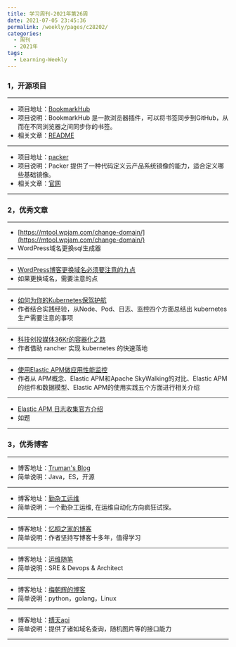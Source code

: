 ```yaml
---
title: 学习周刊-2021年第26周
date: 2021-07-05 23:45:36
permalink: /weekly/pages/c28202/
categories:
  - 周刊
  - 2021年
tags:
  - Learning-Weekly
---
```


### **1，开源项目**

------

- 项目地址：[BookmarkHub](https://github.com/dudor/BookmarkHub)
- 项目说明：BookmarkHub 是一款浏览器插件，可以将书签同步到GitHub，从而在不同浏览器之间同步你的书签。
- 相关文章：[README](https://github.com/dudor/BookmarkHub/blob/main/README_cn.md)

----

- 项目地址：[packer](https://github.com/hashicorp/packer)
- 项目说明：Packer 提供了一种代码定义云产品系统镜像的能力，适合定义哪些基础镜像。
- 相关文章：[官网](https://www.packer.io/)

------

### **2，优秀文章**

------

- [https://mtool.wpjam.com/change-domain/](https://mtool.wpjam.com/change-domain/)
- WordPress域名更换sql生成器

----

- [WordPress博客更换域名必须要注意的九点](http://www.netpc.com.cn/213.html)
- 如果更换域名，需要注意的点

---

- [如何为你的Kubernetes保驾护航](https://mp.weixin.qq.com/s/NGadhltif_xWnuLdmFCZIw)
- 作者结合实践经验，从Node、Pod、日志、监控四个方面总结出 kubernetes 生产需要注意的事项

---

- [科技创投媒体36Kr的容器化之路](https://www.rancher.cn/blog/2021/2021-01-28-containerization-way-of-36kr/)
- 作者借助 rancher 实现 kubernetes 的快速落地

---

- [使用Elastic APM做应用性能监控](https://cloud.tencent.com/developer/article/1543781)
- 作者从 APM概念、Elastic APM和Apache SkyWalking的对比、Elastic APM的组件和数据模型、Elastic APM的使用实践五个方面进行相关介绍

---

- [Elastic APM 日志收集官方介绍](https://www.elastic.co/guide/en/apm/agent/java/current/log-correlation.html#log-correlation-ingest)
- 如题

------

### **3，优秀博客**

------

- 博客地址：[Truman's Blog](http://trumandu.github.io/)
- 简单说明：Java，ES，开源

----

- 博客地址：[勤杂工运维](https://www.cqops.club/)
- 简单说明：一个勤杂工运维, 在运维自动化方向疯狂试探。

----

- 博客地址：[忆桐之家的博客](http://hongyitong.github.io/)
- 简单说明：作者坚持写博客十多年，值得学习

----

- 博客地址：[运维随笔](https://wandouduoduo.github.io/)
- 简单说明：SRE & Devops & Architect

----

- 博客地址：[梅朝辉的博客](https://hellogitlab.com)
- 简单说明：python，golang，Linux

---

- 博客地址：[搏天api](https://api.btstu.cn/)
- 简单说明：提供了诸如域名查询，随机图片等的接口能力

------